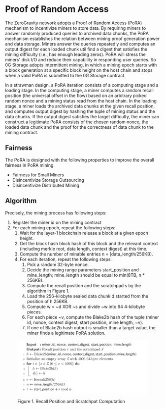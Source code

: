 # Proof of Random Access

The ZeroGravity network adopts a Proof of Random Access (PoRA) mechanism to incentivize miners to store data. By requiring miners to answer randomly produced queries to archived data chunks, the PoRA mechanism establishes the relation between mining proof generation power and data storage. Miners answer the queries repeatedly and computes an output digest for each loaded chunk util find a digest that satisfies the mining difficulty (i.e., has enough leading zeros). PoRA will stress the miners' disk I/O and reduce their capability in responding user queries. So 0G Storage adopts intermittent mining, in which a mining epoch starts with a block generation at a specific block height on the host chain and stops when a valid PoRA is submitted to the 0G Storage contract.

In a strawman design, a PoRA iteration consists of a computing stage and a loading stage. In the computing stage, a miner computes a random recall position (the universal offset in the flow) based on an arbitrary picked random nonce and a mining status read from the host chain. In the loading stage, a miner loads the archived data chunks at the given recall position, and computes output digest by hashing the tuple of mining status and the data chunks. If the output digest satisfies the target difficulty, the miner can construct a legitimate PoRA consists of the chosen random nonce, the loaded data chunk and the proof for the correctness of data chunk to the mining contract.&#x20;

## Fairness

The PoRA is designed with the following properties to improve the overall fairness in PoRA mining.

* Fairness for Small Miners
* Disincentivize Storage Outsourcing
* Disincentivize Distributed Mining

## Algorithm

Precisely, the mining process has following steps:

1. Register the miner id on the mining contract
2. For each mining epoch, repeat the following steps:
   1. Wait for the layer-1 blockchain release a block at a given epoch height.
   2. Get the block hash block hash of this block and the relevant context (including merkle root, data length, context digest) at this time.
   3. Compute the number of minable entries n = \[data\_length/256KB].
   4. For each iteration, repeat the following steps:
      1. Pick a random 32-byte nonce.
      2. Decide the mining range parameters start\_position and mine\_length; mine\_length should be equal to min(8TB, n \* 256KB).
      3. Compute the recall position and the scratchpad s by the algorithm in Figure 1.
      4. Load the 256-kilobyte sealed data chunk d started from the position of h 256KB.
      5. Compute w = \~d XOR \~s and divide \~w into 64 4-kilobyte pieces.
      6. For each piece \~v, compute the Blake2b hash of the tuple (miner id, nonce, context digest, start position, mine length, \~v).
      7. If one of Blake2b hash output is smaller than a target value, the miner finds a legitimate PoRA solution.

<figure><img src="../../.gitbook/assets/image (3).png" alt=""><figcaption><p>Figure 1. Recall Position and Scratchpat Computation</p></figcaption></figure>
